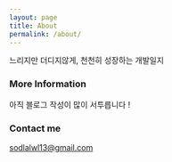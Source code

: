```yaml
---
layout: page
title: About
permalink: /about/
---
```


느리지만 더디지않게, 천천히 성장하는 개발일지

### More Information

아직 블로그 작성이 많이 서투릅니다 !

### Contact me

[sodlalwl13@gmail.com](mailto:sodlalwl13@gmail.com)
